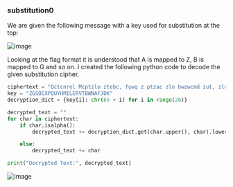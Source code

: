 ### substitution0
We are given the following message with a key used for substitution at the top: 

![image](https://github.com/KarsCode/Cryptonite_PicoCTFTask/assets/117924364/541fe612-8af0-4ad6-8b9c-70f9c48aaebc)



Looking at the flag format it is understood that A is mapped to Z, B is mapped to G and so on. I created the following python code to decode the given substitution cipher. 


```python
ciphertext = "Qctcnrel Mcptzlo ztebc, fuwq z ptzac zlo bwzwcmd zut, zlo gtenpqw ic wqc gccwmcxtei z pmzbb szbc ul fqusq uw fzb clsmebco. Uw fzb z gcznwuxnm bsztzgzcnb, zlo, zwwqzw wuic, nlhlefl we lzwntzmubwb—ex sentbc z ptczw rtukc ul z bsuclwuxus reulwex aucf. Wqctc fctc wfe tenlo gmzsh brewb lczt elc cjwtciuwd ex wqc gzsh, zlo zmelp elc lczt wqc ewqct. Wqc bszmcb fctc cjsccoulpmd qzto zlo pmebbd, fuwq zmm wqczrrcztzlsc ex gntlubqco pemo. Wqc fcupqw ex wqc ulbcsw fzb actd tcizthzgmc, zlo,wzhulp zmm wqulpb ulwe selbuoctzwuel, U senmo qztomd gmzic Ynruwct xet qub erulueltcbrcswulp uw.Wqc xmzp ub: ruseSWX{5NG5717N710L_3A0MN710L_357GX9XX}"
key = "ZGSOCXPQUYHMILERVTBWNAFJDK"
decryption_dict = {key[i]: chr(65 + i) for i in range(26)}

decrypted_text = ""
for char in ciphertext:
    if char.isalpha():
        decrypted_text += decryption_dict.get(char.upper(), char).lower() if char.islower() else decryption_dict.get(char, char)

    else:
        decrypted_text += char

print("Decrypted Text:", decrypted_text)

```

![image](https://github.com/KarsCode/Cryptonite_PicoCTFTask/assets/117924364/997e9bbb-2bbf-479b-8db2-1f598d8e78b0)
